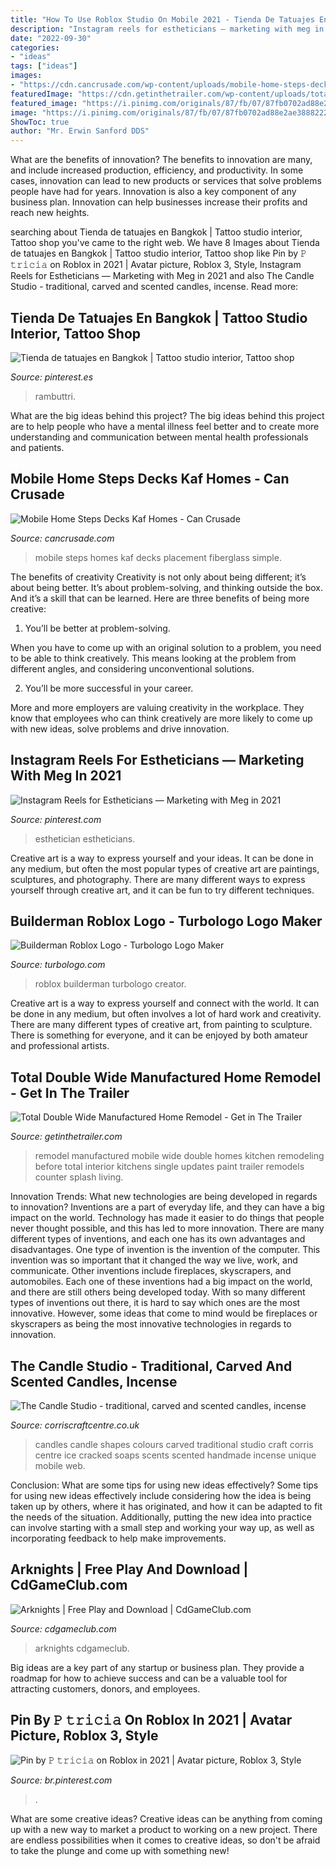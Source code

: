 ```yaml
---
title: "How To Use Roblox Studio On Mobile 2021 - Tienda De Tatuajes En Bangkok"
description: "Instagram reels for estheticians — marketing with meg in 2021"
date: "2022-09-30"
categories:
- "ideas"
tags: ["ideas"]
images:
- "https://cdn.cancrusade.com/wp-content/uploads/mobile-home-steps-decks-kaf-homes_139696.jpg"
featuredImage: "https://cdn.getinthetrailer.com/wp-content/uploads/total-double-wide-manufactured-home-remodel_87715.jpg"
featured_image: "https://i.pinimg.com/originals/87/fb/07/87fb0702ad88e2ae3888222705887ac2.jpg"
image: "https://i.pinimg.com/originals/87/fb/07/87fb0702ad88e2ae3888222705887ac2.jpg"
ShowToc: true
author: "Mr. Erwin Sanford DDS"
---
```



What are the benefits of innovation?
The benefits to innovation are many, and include increased production, efficiency, and productivity. In some cases, innovation can lead to new products or services that solve problems people have had for years. Innovation is also a key component of any business plan. Innovation can help businesses increase their profits and reach new heights.

	

		
searching about Tienda de tatuajes en Bangkok | Tattoo studio interior, Tattoo shop you've came to the right web. We have 8 Images about Tienda de tatuajes en Bangkok | Tattoo studio interior, Tattoo shop like Pin by 𝙿 𝚝𝚛𝚒𝚌𝚒𝚊 on Roblox in 2021 | Avatar picture, Roblox 3, Style, Instagram Reels for Estheticians — Marketing with Meg in 2021 and also The Candle Studio - traditional, carved and scented candles, incense. Read more:
		
    
## Tienda De Tatuajes En Bangkok | Tattoo Studio Interior, Tattoo Shop

<img loading=lazy src="https://i.pinimg.com/originals/87/fb/07/87fb0702ad88e2ae3888222705887ac2.jpg" onerror="this.onerror=null;this.src='https://tse4.mm.bing.net/th?id=OIP.H29fG-JOGeX-_kguoAaJNAHaJ4&amp;pid=15.1';" alt="Tienda de tatuajes en Bangkok | Tattoo studio interior, Tattoo shop">

_Source: pinterest.es_

>rambuttri. 

	

What are the big ideas behind this project?
The big ideas behind this project are to help people who have a mental illness feel better and to create more understanding and communication between mental health professionals and patients.

    
## Mobile Home Steps Decks Kaf Homes - Can Crusade

<img loading=lazy src="https://cdn.cancrusade.com/wp-content/uploads/mobile-home-steps-decks-kaf-homes_139696.jpg" onerror="this.onerror=null;this.src='https://tse4.mm.bing.net/th?id=OIP.lStNfgL9dGWXx2DDzVrJRwHaFn&amp;pid=15.1';" alt="Mobile Home Steps Decks Kaf Homes - Can Crusade">

_Source: cancrusade.com_

>mobile steps homes kaf decks placement fiberglass simple. 

	

The benefits of creativity
Creativity is not only about being different; it’s about being better. It’s about problem-solving, and thinking outside the box. And it’s a skill that can be learned. Here are three benefits of being more creative:
1. You’ll be better at problem-solving.

When you have to come up with an original solution to a problem, you need to be able to think creatively. This means looking at the problem from different angles, and considering unconventional solutions.

2. You’ll be more successful in your career.

More and more employers are valuing creativity in the workplace. They know that employees who can think creatively are more likely to come up with new ideas, solve problems and drive innovation.

    
## Instagram Reels For Estheticians — Marketing With Meg In 2021

<img loading=lazy src="https://i.pinimg.com/736x/e4/2f/59/e42f593cd21b3e74c4f7f783cd276094.jpg" onerror="this.onerror=null;this.src='https://tse2.mm.bing.net/th?id=OIP.1PkgnMVF_5iqHeYdasMZgwHaLH&amp;pid=15.1';" alt="Instagram Reels for Estheticians — Marketing with Meg in 2021">

_Source: pinterest.com_

>esthetician estheticians. 

	

Creative art is a way to express yourself and your ideas. It can be done in any medium, but often the most popular types of creative art are paintings, sculptures, and photography. There are many different ways to express yourself through creative art, and it can be fun to try different techniques.

    
## Builderman Roblox Logo - Turbologo Logo Maker

<img loading=lazy src="https://uploads.turbologo.com/uploads/design/hq_preview_image/4655078/draw_svg20210520-10997-18ycnya.svg.png" onerror="this.onerror=null;this.src='https://tse4.mm.bing.net/th?id=OIP.tUe-o6yoznz2BTAhXewkUwHaHa&amp;pid=15.1';" alt="Builderman Roblox Logo - Turbologo Logo Maker">

_Source: turbologo.com_

>roblox builderman turbologo creator. 

	

Creative art is a way to express yourself and connect with the world. It can be done in any medium, but often involves a lot of hard work and creativity. There are many different types of creative art, from painting to sculpture. There is something for everyone, and it can be enjoyed by both amateur and professional artists.

    
## Total Double Wide Manufactured Home Remodel - Get In The Trailer

<img loading=lazy src="https://cdn.getinthetrailer.com/wp-content/uploads/total-double-wide-manufactured-home-remodel_87715.jpg" onerror="this.onerror=null;this.src='https://tse2.mm.bing.net/th?id=OIP.eCkOgPCwWz4qRcYgvGpiQgHaFy&amp;pid=15.1';" alt="Total Double Wide Manufactured Home Remodel - Get in The Trailer">

_Source: getinthetrailer.com_

>remodel manufactured mobile wide double homes kitchen remodeling before total interior kitchens single updates paint trailer remodels counter splash living. 

	

Innovation Trends: What new technologies are being developed in regards to innovation?
Inventions are a part of everyday life, and they can have a big impact on the world. Technology has made it easier to do things that people never thought possible, and this has led to more innovation. There are many different types of inventions, and each one has its own advantages and disadvantages. One type of invention is the invention of the computer. This invention was so important that it changed the way we live, work, and communicate. Other inventions include fireplaces, skyscrapers, and automobiles. Each one of these inventions had a big impact on the world, and there are still others being developed today. With so many different types of inventions out there, it is hard to say which ones are the most innovative. However, some ideas that come to mind would be fireplaces or skyscrapers as being the most innovative technologies in regards to innovation.

    
## The Candle Studio - Traditional, Carved And Scented Candles, Incense

<img loading=lazy src="https://www.corriscraftcentre.co.uk/Uploads/StudioProductPhotos/Cache/FullSize/2-1-2-38-1-Cracked-ice-range-of-candles-available-in-many-shapes-and-colours.jpg" onerror="this.onerror=null;this.src='https://tse2.mm.bing.net/th?id=OIP.v41Xb0eJMQVWfyu-IMOXfQHaE8&amp;pid=15.1';" alt="The Candle Studio - traditional, carved and scented candles, incense">

_Source: corriscraftcentre.co.uk_

>candles candle shapes colours carved traditional studio craft corris centre ice cracked soaps scents scented handmade incense unique mobile web. 

	

Conclusion: What are some tips for using new ideas effectively?
Some tips for using new ideas effectively include considering how the idea is being taken up by others, where it has originated, and how it can be adapted to fit the needs of the situation. Additionally, putting the new idea into practice can involve starting with a small step and working your way up, as well as incorporating feedback to help make improvements.

    
## Arknights | Free Play And Download | CdGameClub.com

<img loading=lazy src="https://cdgameclub.com/games/images/20210125/arknights_1611564201617.jpg" onerror="this.onerror=null;this.src='https://tse2.mm.bing.net/th?id=OIP.lHeR5MS2DwXy65YcBku5qQHaEK&amp;pid=15.1';" alt="Arknights | Free Play and Download | CdGameClub.com">

_Source: cdgameclub.com_

>arknights cdgameclub. 

	

Big ideas are a key part of any startup or business plan. They provide a roadmap for how to achieve success and can be a valuable tool for attracting customers, donors, and employees.

    
## Pin By 𝙿 𝚝𝚛𝚒𝚌𝚒𝚊 On Roblox In 2021 | Avatar Picture, Roblox 3, Style

<img loading=lazy src="https://i.pinimg.com/736x/97/e4/ec/97e4ec1da2e6951fafbefce82d051048.jpg" onerror="this.onerror=null;this.src='https://tse3.mm.bing.net/th?id=OIP.0Ypt-rA0aT47AR819PRBQQAAAA&amp;pid=15.1';" alt="Pin by 𝙿 𝚝𝚛𝚒𝚌𝚒𝚊 on Roblox in 2021 | Avatar picture, Roblox 3, Style">

_Source: br.pinterest.com_

>. 

	

What are some creative ideas?
Creative ideas can be anything from coming up with a new way to market a product to working on a new project. There are endless possibilities when it comes to creative ideas, so don't be afraid to take the plunge and come up with something new!

